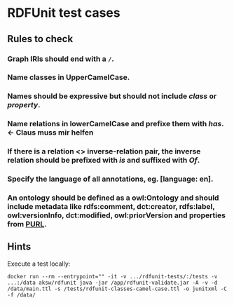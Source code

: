 # RDFUnit test cases

## Rules to check

### Graph IRIs should end with a ```/```.

### Name classes in UpperCamelCase.

### Names should be expressive but should not include *class* or *property*.

### Name relations in lowerCamelCase and prefixe them with *has*. <- Claus muss mir helfen

### If there is a relation <> inverse-relation pair, the inverse relation should be prefixed with *is* and suffixed with *Of*.

### Specify the language of all annotations, eg. [language: en].

### An ontology should be defined as a owl:Ontology and should include metadata like rdfs:comment, dct:creator, rdfs:label, owl:versionInfo, dct:modified, owl:priorVersion and properties from [PURL](http://purl.org/vocab/vann/).

## Hints

Execute a test locally:

```
docker run --rm --entrypoint="" -it -v .../rdfunit-tests/:/tests -v ...:/data aksw/rdfunit java -jar /app/rdfunit-validate.jar -A -v -d /data/main.ttl -s /tests/rdfunit-classes-camel-case.ttl -o junitxml -C -f /data/
```
